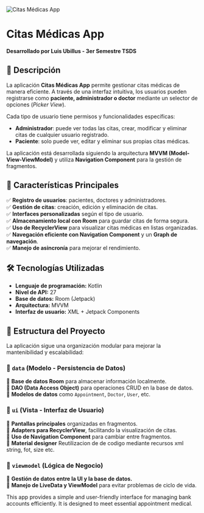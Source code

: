 ![Citas Médicas App](https://external-content.duckduckgo.com/iu/?u=https%3A%2F%2Ftse1.mm.bing.net%2Fth%3Fid%3DOIP.XbExYTIVctsL_Y1yiqC89gAAAA%26pid%3DApi&f=1&ipt=f928e1a87416bacbe797547d6e70d4d628dc5b65c9623b522ec9890a98c32d4b&ipo=images)

# Citas Médicas App  
**Desarrollado por Luis Ubillus - 3er Semestre TSDS**  

## 📌 Descripción  
La aplicación **Citas Médicas App** permite gestionar citas médicas de manera eficiente. A través de una interfaz intuitiva, los usuarios pueden registrarse como **paciente, administrador o doctor** mediante un selector de opciones (*Picker View*).  

Cada tipo de usuario tiene permisos y funcionalidades específicas:  
- **Administrador**: puede ver todas las citas, crear, modificar y eliminar citas de cualquier usuario registrado.  
- **Paciente**: solo puede ver, editar y eliminar sus propias citas médicas.  

La aplicación está desarrollada siguiendo la arquitectura **MVVM (Model-View-ViewModel)** y utiliza **Navigation Component** para la gestión de fragmentos.  

## 🎯 Características Principales  
✅ **Registro de usuarios**: pacientes, doctores y administradores.  
✅ **Gestión de citas**: creación, edición y eliminación de citas.  
✅ **Interfaces personalizadas** según el tipo de usuario.  
✅ **Almacenamiento local con Room** para guardar citas de forma segura.  
✅ **Uso de RecyclerView** para visualizar citas médicas en listas organizadas.  
✅ **Navegación eficiente con Navigation Component** y un **Graph de navegación**.  
✅ **Manejo de asincronía** para mejorar el rendimiento.  

## 🛠️ Tecnologías Utilizadas  
- **Lenguaje de programación:** Kotlin  
- **Nivel de API:** 27  
- **Base de datos:** Room (Jetpack)  
- **Arquitectura:** MVVM  
- **Interfaz de usuario:** XML + Jetpack Components  

## 📂 Estructura del Proyecto  
La aplicación sigue una organización modular para mejorar la mantenibilidad y escalabilidad:  

### 📁 `data` (Modelo - Persistencia de Datos)  
📌 **Base de datos Room** para almacenar información localmente.  
📌 **DAO (Data Access Object)** para operaciones CRUD en la base de datos.  
📌 **Modelos de datos** como `Appointment`, `Doctor`, `User`, etc.  

### 📁 `ui` (Vista - Interfaz de Usuario)  
📌 **Pantallas principales** organizadas en fragmentos.  
📌 **Adapters para RecyclerView**, facilitando la visualización de citas.  
📌 **Uso de Navigation Component** para cambiar entre fragmentos.  
📌 **Material designer** Reutilizacion de de codigo mediante recursos xml string, fot, size etc.  

### 📁 `viewmodel` (Lógica de Negocio)  
📌 **Gestión de datos entre la UI y la base de datos.**  
📌 **Manejo de LiveData y ViewModel** para evitar problemas de ciclo de vida.  

This app provides a simple and user-friendly interface for managing bank accounts efficiently. It is designed to meet essential appointment medical.
